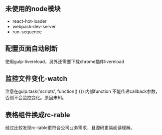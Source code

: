 ## 未使用的node模块
* react-hot-loader
* webpack-dev-server
* run-sequence

## 配置页面自动刷新
使用gulp-livereload，另外还需要下载chrome插件livereload

## 监控文件变化-watch
注意在gulp.task('scripts', function() {}) 内部function 不能传递callback参数，否则不会监控变化。原因未知。

## 表格组件换成rc-rable
经过比较发现rc-table更符合公司业务需求，且源码更易阅读理解。